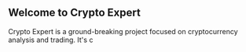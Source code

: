 ## Welcome to Crypto Expert
Crypto Expert is a ground-breaking project focused on cryptocurrency analysis and trading. It's c